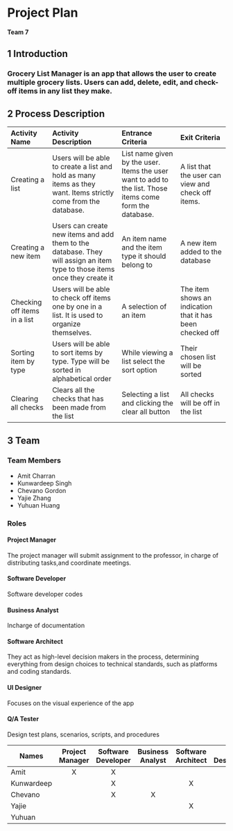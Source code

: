 # Project Plan

**Team 7**

## 1 Introduction

### Grocery List Manager is an app that allows the user to create multiple grocery lists. Users can add, delete, edit, and check-off items in any list they make.

## 2 Process Description

| Activity Name| Activity Description| Entrance Criteria| Exit Criteria|
|:-------------|:--------------------|:-----------------|:-------------|
| Creating a list| Users will be able to create a list and hold as many items as they want. Items strictly come from the database.| List name given by the user. Items the user want to add to the list. Those items come form the database.| A list that the user can view and check off items.
| Creating a new item| Users can create new items and add them to the database. They will assign an item type to those items once they create it| An item name and the item type it should belong to| A new item added to the database|
|Checking off items in a list| Users will be able to check off items one by one in a list. It is used to organize themselves.| A selection of an item| The item shows an indication that it has been checked off|
|Sorting item by type| Users will be able to sort items by type. Type will be sorted in alphabetical order| While viewing a list select the sort option| Their chosen list will be sorted|
| Clearing all checks| Clears all the checks that has been made from the list| Selecting a list and clicking the clear all button| All checks will be off in the list|
## 3 Team

### Team Members
* Amit Charran
* Kunwardeep Singh
* Chevano Gordon
* Yajie Zhang
* Yuhuan Huang

### Roles
#### Project Manager
The project manager will submit assignment to the professor, in charge of distributing tasks,and coordinate meetings.
#### Software Developer
Software developer codes
#### Business Analyst
Incharge of documentation
#### Software Architect
They act as high-level decision makers in the process, determining everything from design choices to technical standards, such as platforms and coding standards.
#### UI Designer
Focuses on the visual experience of the app
#### Q/A Tester
Design test plans, scenarios, scripts, and procedures

| Names| Project Manager| Software Developer| Business Analyst| Software Architect| UI Designer| Q/A Tester|
|------|:---------------:|:-----------------:|:-----------------:|:------------------:|:-----------:|:----------:|
|Amit| X | X | | | | |
|Kunwardeep| | X | | X | | |
|Chevano| | X | X | | | |
|Yajie| | | | X | X | X |
|Yuhuan| | | | | X | X |



